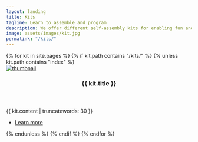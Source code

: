```yaml
---
layout: landing
title: Kits
tagline: Learn to assemble and program
description: We offer different self-assembly kits for enabling fun and interactive learning at home.
image: assets/images/kit.jpg
permalink: "/kits/"
---
```


<!-- Two -->
<section id="two" class="spotlights">
	{% for kit in site.pages %}
  {% if kit.path contains "/kits/" %}
	{% unless kit.path contains "index" %}
	<section>
		<a href="{{ kit.permalink | absolute_url }}" class="image">
			<img src="{{ kit.image | absolute_url }}" alt="thumbnail" data-position="center center" />
		</a>
		<div class="content">
			<div class="inner">
				<header class="major">
					<h3>{{ kit.title }}</h3>
				</header>
				<p>{{ kit.content | truncatewords: 30 }}</p>
				<ul class="actions">
					<li><a href="{{ kit.permalink | absolute_url }}" class="button">Learn more</a></li>
				</ul>
			</div>
		</div>
	</section>
	{% endunless %}
	{% endif %}
	{% endfor %}
</section>
